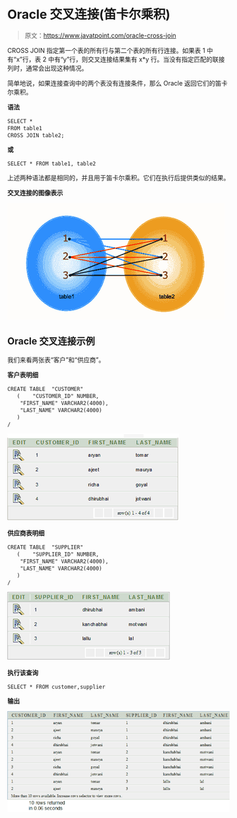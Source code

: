 # Oracle 交叉连接(笛卡尔乘积)

> 原文：<https://www.javatpoint.com/oracle-cross-join>

CROSS JOIN 指定第一个表的所有行与第二个表的所有行连接。如果表 1 中有“x”行，表 2 中有“y”行，则交叉连接结果集有 x*y 行。当没有指定匹配的联接列时，通常会出现这种情况。

简单地说，如果连接查询中的两个表没有连接条件，那么 Oracle 返回它们的笛卡尔乘积。

**语法**

```
SELECT * 
FROM table1 
CROSS JOIN table2;

```

**或**

```
SELECT * FROM table1, table2

```

上述两种语法都是相同的，并且用于笛卡尔乘积。它们在执行后提供类似的结果。

**交叉连接的图像表示**

![Oracle Cross Join](img/40fdea173e07d706e3bb824491fd6cd8.png)

## Oracle 交叉连接示例

我们来看两张表“客户”和“供应商”。

**客户表明细**

```
CREATE TABLE  "CUSTOMER" 
   (	"CUSTOMER_ID" NUMBER, 
	"FIRST_NAME" VARCHAR2(4000), 
	"LAST_NAME" VARCHAR2(4000)
   )
/

```

![Oracle Cross Join 2](img/6328d531ced452c396f9b56b9377a7e4.png)

**供应商表明细**

```
CREATE TABLE  "SUPPLIER" 
   (	"SUPPLIER_ID" NUMBER, 
	"FIRST_NAME" VARCHAR2(4000), 
	"LAST_NAME" VARCHAR2(4000)
   )
/

```

![Oracle Cross Join 3](img/0f06bdd9e5f1bf82dfd49bd0dd1972cd.png)

**执行该查询**

```
SELECT * FROM customer,supplier

```

**输出**

![Oracle Cross Join 4](img/d7c7e41714dfb1eb4acfe1d55eab6391.png)